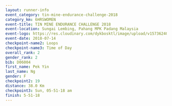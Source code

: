 ```yaml
---
layout: runner-info 
event_category: tin-mine-endurance-challenge-2018 
category_km: 6HRSWOMEN 
event-title: TIN MINE ENDURANCE CHALLENGE 2018 
event-location: Sungai Lembing, Pahang MPK Padang Malaysia 
event-logo: https://res.cloudinary.com/dykbosktl/image/upload/v1573624035/Logo/Logo_svfuu8.jpg 
event-date: 2018-07-14 
checkpoint-name2: Loops 
checkpoint-name3: Time of Day 
overall_rank: 2
gender_rank: 2
bib: D06004
first_name: Pek Yin
last_name: Ng
gender: F
checkpoint2: 19
distance: 38.0 Km
checkpoint3: Sun, 05-51-18 am
finish: 5-51-18
---
```

